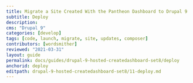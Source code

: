 ```yaml
---
title: Migrate a Site Created With the Pantheon Dashboard to Drupal 9
subtitle: Deploy
description: 
cms: "Drupal 9"
categories: [develop]
tags: [code, launch, migrate, site, updates, composer]
contributors: [wordsmither]
reviewed: "2021-03-31"
layout: guide
permalink: docs/guides/drupal-9-hosted-createdashboard-set8/deploy
anchorid: deploy
editpath: drupal-9-hosted-createdashboard-set8/11-deploy.md
---
```


<Partial file="drupal-9/deploy-live.md" />